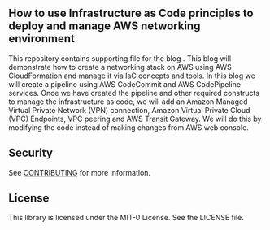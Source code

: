 ## How to use Infrastructure as Code principles to deploy and manage AWS networking environment

This repository contains supporting file for the blog <will replace this with final blog post link>. This blog will demonstrate how to create a networking stack on AWS using AWS CloudFormation and manage it via IaC concepts and tools. In this blog we will create a pipeline using AWS CodeCommit and AWS CodePipeline services. Once we have created the pipeline and other required constructs to manage the infrastructure as code, we will add an Amazon Managed Virtual Private Network (VPN) connection, Amazon Virtual Private Cloud (VPC) Endpoints, VPC peering and AWS Transit Gateway. We will do this by modifying the code instead of making changes from AWS web console.
  
## Security

See [CONTRIBUTING](CONTRIBUTING.md#security-issue-notifications) for more information.

## License

This library is licensed under the MIT-0 License. See the LICENSE file.

